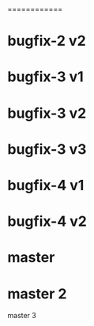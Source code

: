============

bugfix-2 v2
============
bugfix-3 v1
============
bugfix-3 v2
============
bugfix-3 v3
============
bugfix-4 v1
============
bugfix-4 v2
============
master
============
master 2
============
master 3
